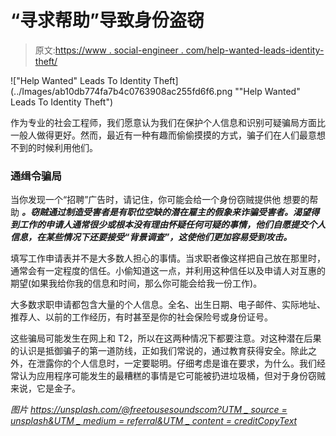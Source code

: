 # “寻求帮助”导致身份盗窃

> 原文:[https://www . social-engineer . com/help-wanted-leads-identity-theft/](https://www.social-engineer.com/help-wanted-leads-identity-theft/)

!["Help Wanted" Leads To Identity Theft](../Images/ab10db774fa7b4c0763908ac255fd6f6.png ""Help Wanted" Leads To Identity Theft")

作为专业的社会工程师，我们愿意认为我们在保护个人信息和识别可疑骗局方面比一般人做得更好。然而，最近有一种有趣而偷偷摸摸的方式，骗子们在人们最意想不到的时候利用他们。

### **通缉令骗局**

当你发现一个“招聘”广告时，请记住，你可能会给一个身份窃贼提供他 想要的帮助 ***。窃贼通过制造受害者是有职位空缺的潜在雇主的假象来诈骗受害者。渴望得到工作的申请人通常很少或根本没有理由怀疑任何可疑的事情，他们自愿提交个人信息，在某些情况下还要接受“背景调查”，这使他们更加容易受到攻击。***

填写工作申请表并不是大多数人担心的事情。当求职者像这样把自己放在那里时，通常会有一定程度的信任。小偷知道这一点，并利用这种信任以及申请人对互惠的期望(如果我给你我的信息和时间，那么你可能会给我一份工作)。

大多数求职申请都包含大量的个人信息。全名、出生日期、电子邮件、实际地址、推荐人、以前的工作经历，有时甚至是你的社会保险号或身份证号。

这些骗局可能发生在网上和 T2，所以在这两种情况下都要注意。对这种潜在后果的认识是抵御骗子的第一道防线，正如我们常说的，通过教育获得安全。除此之外，在泄露你的个人信息时，一定要聪明。仔细考虑是谁在要求，为什么。我们经常认为应用程序可能发生的最糟糕的事情是它可能被扔进垃圾桶，但对于身份窃贼来说，它是金子。

*图片*
*[https://unsplash.com/@freetousesoundscom?UTM _ source = unsplash&UTM _ medium = referral&UTM _ content = creditCopyText](https://unsplash.com/@freetousesoundscom?utm_source=unsplash&utm_medium=referral&utm_content=creditCopyText)*